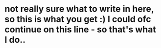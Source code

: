 not really sure what to write in here, so this is what you get :)
I could ofc continue on this line - so that's what I do..
===

